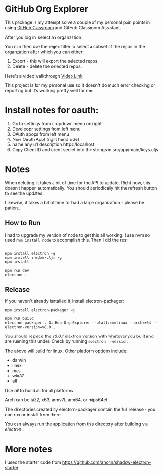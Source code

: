 # GitHub Org Explorer

This package is my attempt solve a couple of my personal pain points
in using [GitHub Classroom](https://classroom.github.com) and GitHub Classroom Assistant.

After you log in, select an organzation. 

You can then use the regex filter to select a subset of the repos in the organzation after which you can either:

 1. Export - this will export the selected repos.
 2. Delete - delete the selected repos.
 
 
 Here's a video walkthrough [Video Link](https://www.youtube.com/watch?v=e-gNzuBG3mU&feature=youtu.be)

This project is for my personal use so it doesn't do much error
checking or reporting but it's working pretty well for me.

# Install notes for oauth:
 1. Go to settings from dropdown menu on right
 2. Develeopr settings from left menu
 3. OAuth apops from left menu
 3. New Oauth Appl (right hand side)
 4. name any url description https:/localhost
 5. Copy Client ID and client secret into the strings in src/app/main/keys.cljs
 
# Notes

When deleting, it takes a bit of time for the API to update. Right
now, this doesn't happen automatically. You should periodically hit
the refresh button to see the updates.

Likewise, it takes a bit of time to load a large organization - please be patient.




## How to Run

I had to upgrade my version of node to get this all working. I use nvm so used `nvm install node` to accomplish this. Then I did the rest:


```

npm install electron -g
npm install shadow-cljs -g
npm install

npm run dev
electron .
```

## Release


If you haven't already isntalled it, install electron-packager:

```
npm install electron-packager -g
```

```
npm run build
electron-packager . GitHub-Org-Explorer --platform=linux --arch=x64 --electron-version=v8.0.1
```
You should replace the *v8.0.1* electron version with whatever you built and are running this under. Check by running ```electron --version```. 

The above will build for linux. Other platform options include:

 - darwin
 - linux
 - mas
 - win32
 - all

Use *all* to build all for all platforms
 
 
Arch can be ia32, x63, armv7l, arm64, or mips64el

The directories created by electorn-packager contain the full release - you can run or install from there.

You can always run the application from this directory after building via *electron .*

# More notes

I used the starter code from https://github.com/ahonn/shadow-electron-starter

